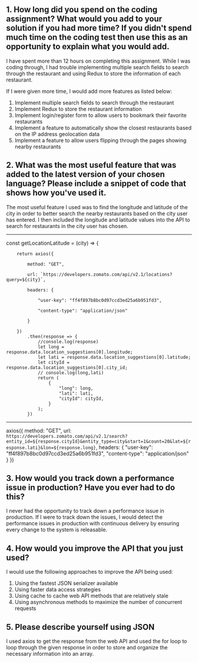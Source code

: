 ## 1. How long did you spend on the coding assignment? What would you add to your solution if you had more time? If you didn't spend much time on the coding test then use this as an opportunity to explain what you would add.

I have spent more than 12 hours on completing this assignment. While I was coding through, I had trouble implementing multiple search fields to search through the restaurant and using Redux to store the information of each restaurant. 

If I were given more time, I would add more features as listed below: 

1.	Implement multiple search fields to search through the restaurant
2.	Implement Redux to store the restaurant information
3.	Implement login/register form to allow users to bookmark their favorite restaurants
4.	Implement a feature to automatically show the closest restaurants based on the IP address geolocation data 
5.	Implement a feature to allow users flipping through the pages showing nearby restaurants


## 2. What was the most useful feature that was added to the latest version of your chosen language? Please include a snippet of code that shows how you've used it.

The most useful feature I used was to find the longitude and latitude of the city in order to better search the nearby restaurants based on the city user has entered. I then included the longitude and latitude values into the API to search for restaurants in the city user has chosen. 

*****************
const getLocationLatitude = (city) => {

        return axios({

            method: "GET",

            url: `https://developers.zomato.com/api/v2.1/locations?query=${city}`,

            headers: {

                "user-key": "ff4f897b8bc0d97ccd3ed25a6b951fd3",

                "content-type": "application/json"

            }
            
        })
            .then(response => {           
                //console.log(response)
                let long = response.data.location_suggestions[0].longitude;
                let lati = response.data.location_suggestions[0].latitude;
                let cityId = response.data.location_suggestions[0].city_id;
                // console.log(long,lati)
                return (
                    {
                        "long": long,
                        "lati": lati,
                        "cityId": cityId,
                    }
                );
            })

****************

axios({
                        method: "GET",
                        url: `https://developers.zomato.com/api/v2.1/search?entity_id=${response.cityId}&entity_type=city&start=1&count=20&lat=${response.lati}&lon=${response.long}`,
                        headers: {
                            "user-key": "ff4f897b8bc0d97ccd3ed25a6b951fd3",
                            "content-type": "application/json"
                        }
                    })

## 3. How would you track down a performance issue in production? Have you ever had to do this?

I never had the opportunity to track down a performance issue in production. If I were to track down the issues, I would detect the performance issues in production with continuous delivery by ensuring every change to the system is releasable. 

## 4. How would you improve the API that you just used?

I would use the following approaches to improve the API being used: 

1.	Using the fastest JSON serializer available
2.	Using faster data access strategies
3.	Using cache to cache web API methods that are relatively stale
4.	Using asynchronous methods to maximize the number of concurrent requests

## 5. Please describe yourself using JSON

I used axios to get the response from the web API and used the for loop to loop through the given response in order to store and organize the necessary information into an array.